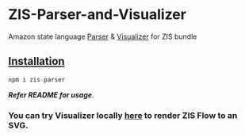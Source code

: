 # ZIS-Parser-and-Visualizer

Amazon state language [Parser](https://github.com/sureshungarala/ZIS-Parser-and-Visualizer/tree/main/packages/zis-parser) &amp; [Visualizer](https://github.com/sureshungarala/ZIS-Parser-and-Visualizer/tree/main/packages/zis-visualizer) for ZIS bundle

## [Installation](https://www.npmjs.com/package/zis-parser)

```js
npm i zis-parser
```
***Refer README for usage***.


### You can try Visualizer locally [here](https://github.com/sureshungarala/ZIS-Parser-and-Visualizer/tree/main/packages/zis-visualizer) to render ZIS Flow to an SVG.
